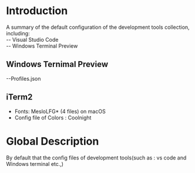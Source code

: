 # Introduction
A summary of the default configuration of the development tools collection, including:  
-- Visual Studio Code  
-- Windows Terminal Preview   

## Windows Ternimal Preview  
--Profiles.json 

## iTerm2  
- Fonts: MesloLFG* (4 files) on macOS  
- Config file of Colors : Coolnight  


# Global Description
By default that the config files of development tools(such as : vs code and Windows terminal etc.,)

